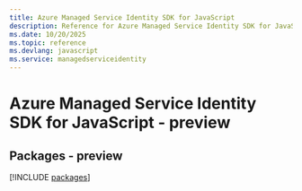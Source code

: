 ```yaml
---
title: Azure Managed Service Identity SDK for JavaScript
description: Reference for Azure Managed Service Identity SDK for JavaScript
ms.date: 10/20/2025
ms.topic: reference
ms.devlang: javascript
ms.service: managedserviceidentity
---
```

# Azure Managed Service Identity SDK for JavaScript - preview
## Packages - preview
[!INCLUDE [packages](managed-service-identity-index.md)]